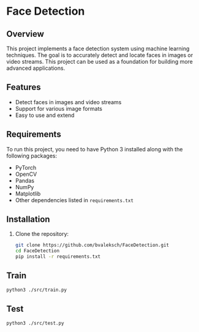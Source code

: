 # Face Detection

## Overview
This project implements a face detection system using machine learning techniques. The goal is to accurately detect and locate faces in images or video streams. This project can be used as a foundation for building more advanced applications.

## Features
- Detect faces in images and video streams
- Support for various image formats
- Easy to use and extend

## Requirements
To run this project, you need to have Python 3 installed along with the following packages:

- PyTorch
- OpenCV
- Pandas
- NumPy
- Matplotlib
- Other dependencies listed in `requirements.txt`

## Installation
1. Clone the repository:
   ```bash
   git clone https://github.com/bvaleksch/FaceDetection.git
   cd FaceDetection
   pip install -r requirements.txt
   ```

## Train
   ```bash
   python3 ./src/train.py
   ```

## Test
   ```bash
   python3 ./src/test.py
   ```